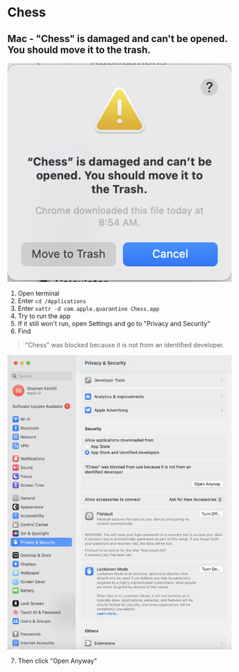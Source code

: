 # Chess

## Mac - "Chess" is damaged and can't be opened. You should move it to the trash.
![Dialog displaying "'Chess' is damaged and can't be opened. You should move it to the Trash."](./DamagedScreenshot.png)

1. Open terminal
2. Enter `cd /Applications`
3. Enter `xattr -d com.apple.quarantine Chess.app`
4. Try to run the app
5. If it still won't run, open Settings and go to "Privacy and Security"
6. Find 
> "Chess" was blocked because it is not from an identified developer.

![Mac settings menu, on the "Privacy and Security" tab.](./SettingsScreenshot.png)

7. Then click "Open Anyway"
